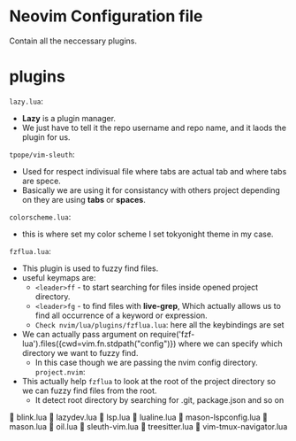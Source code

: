 # Neovim Configuration file 
Contain all the neccessary plugins.

# plugins
`lazy.lua`:
- **Lazy** is a plugin manager.
- We just have to tell it the repo username and repo name, and it laods the plugin for us.

`tpope/vim-sleuth`: 
- Used for respect indivisual file where tabs are actual tab and where tabs are spece.
- Basically we are using it for consistancy with others project depending on they are using **tabs** or **spaces**.

`colorscheme.lua`:
- this is where set my color scheme I set tokyonight theme in my case.

`fzflua.lua`:
- This plugin is used to fuzzy find files.
- useful keymaps are:
    * `<leader>ff` - to start searching for files inside opened project directory.
    * `<leader>fg` - to find files with **live-grep**, Which actually allows us to find all occurrence of a keyword or expression.
    * `Check nvim/lua/plugins/fzflua.lua`: here all the keybindings are set
- We can actually pass argument on require('fzf-lua').files({cwd=vim.fn.stdpath("config")}) where we can specify which directory we want to fuzzy find.
    * In this case though we are passing the nvim config directory.
`project.nvim`: 
- This actually help `fzflua` to look at the root of the project directory so we can fuzzy find files from the root.
    * It detect root directory by searching for .git, package.json and so on

󰢱  blink.lua
󰢱  lazydev.lua
󰢱  lsp.lua
󰢱  lualine.lua
󰢱  mason-lspconfig.lua
󰢱  mason.lua
󰢱  oil.lua
󰢱  sleuth-vim.lua
󰢱  treesitter.lua
󰢱  vim-tmux-navigator.lua

